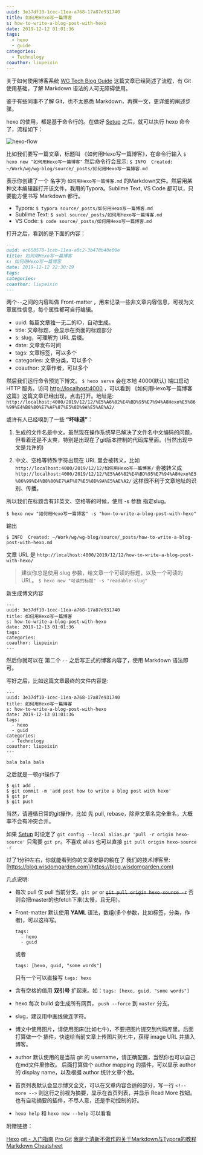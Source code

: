 ```yaml
---
uuid: 3e37df10-1cec-11ea-a768-17a87e931740
title: 如何用Hexo写一篇博客
s: how-to-write-a-blog-post-with-hexo
date: 2019-12-12 01:01:36
tags:
  - hexo
  - guide
categories:
  - Technology
coauthor: liupeixin
---
```


关于如何使用博客系统 [WG Tech Blog Guide](https://blog.wisdomgarden.com/2019/12/04/wg-blog-guide/) 这篇文章已经简述了流程，有 Git 使用基础，了解 Markdown 语法的人可无障碍使用。

鉴于有些同事不了解 Git，也不太熟悉 Markdown，再撰一文，更详细的阐述步骤。

hexo 的使用，都是基于命令行的。在做好 [Setup](https://blog.wisdomgarden.com/2019/12/04/wg-blog-guide/#setup) 之后，就可以执行 hexo 命令了，流程如下：
<!-- more -->
![hexo-flow](https://ohukd8pbq.qnssl.com/wg-blog/assets/hexo-flow.jpg)



比如我们要写一篇文章，标题叫 《如何用Hexo写一篇博客》，在命令行输入
`$ hexo new "如何用Hexo写一篇博客"`
然后命令行会显示:
`$ INFO  Created: ~/Work/wg/wg-blog/source/_posts/如何用Hexo写一篇博客.md`

表示你创建了一个 名字为 `如何用Hexo写一篇博客.md` 的Markdown文件。然后用某种文本编辑器打开该文件，我用的Typora。Sublime Text, VS Code 都可以，只要能方便书写 Markdown 都行。

- Typora: `$ typora source/_posts/如何用Hexo写一篇博客.md`
- Sublime Text: `$ subl source/_posts/如何用Hexo写一篇博客.md`
- VS Code: `$ code source/_posts/如何用Hexo写一篇博客.md`

打开之后，看到的是下面的内容：

```markdown
---
uuid: ec658570-1ceb-11ea-a8c2-3b478b40e00e
title: 如何用Hexo写一篇博客
s: 如何用Hexo写一篇博客
date: 2019-12-12 22:30:19
tags:
categories:
coauthor: liupeixin
---


```
两个`--`之间的内容叫做 Front-matter ，用来记录一些非文章内容信息，可视为文章属性信息，每个属性都可自行编辑。

- uuid: 每篇文章独一无二的ID，自动生成。
- title: 文章标题，会显示在页面的标题部分
- s: slug，可理解为 URL 后缀。
- date: 文章发布时间
- tags: 文章标签，可以多个
- categories: 文章分类，可以多个
- coauthor: 文章作者，可以多个

然后我们运行命令预览下博文。 `$ hexo serve` 会在本地 4000(默认) 端口启动 HTTP 服务。访问 [http://localhost:4000](http://localhost:4000) ，可以看到 《如何用Hexo写一篇博客 这篇》这篇文章已经出现，点击打开。地址是: `http://localhost:4000/2019/12/12/%E5%A6%82%E4%BD%95%E7%94%A8Hexo%E5%86%99%E4%B8%80%E7%AF%87%E5%8D%9A%E5%AE%A2/`



或许有人已经嗅到了一些 **“坏味道”**：

1. 生成的文件名是中文。虽然现在操作系统早已解决了文件名中文编码的问题，但看着还是不太爽，特别是出现在了git版本控制的代码库里面。(当然出现中文是允许的)

2. 中文、空格等特殊字符出现在 URL 里会被转义，比如
	`http://localhost:4000/2019/12/12/如何用Hexo写一篇博客/` 会被转义成 `http://localhost:4000/2019/12/12/%E5%A6%82%E4%BD%95%E7%94%A8Hexo%E5%86%99%E4%B8%80%E7%AF%87%E5%8D%9A%E5%AE%A2/` 这样很不利于文章地址的识别、传播。



所以我们在标题含有非英文、空格等的时候，使用 -s 参数 指定slug。

`$ hexo new "如何用Hexo写一篇博客" -s "how-to-write-a-blog-post-with-hexo"`

输出

`$ INFO  Created: ~/Work/wg/wg-blog/source/_posts/how-to-write-a-blog-post-with-hexo.md`

文章 URL 是 `http://localhost:4000/2019/12/12/how-to-write-a-blog-post-with-hexo/`



> 建议你总是使用 slug 参数，给文章一个可读的标题，以及一个可读的 URL。
> `$ hexo new "可读的标题" -s "readable-slug"`



新生成博文内容

```
---
uuid: 3e37df10-1cec-11ea-a768-17a87e931740
title: 如何用Hexo写一篇博客
s: how-to-write-a-blog-post-with-hexo
date: 2019-12-13 01:01:36
tags:
categories:
coauthor: liupeixin
---

```

然后你就可以在 第二个 `--` 之后写正式的博客内容了，使用 Markdown 语法即可。

写好之后，比如这篇文章最终的文件内容是:
```
---
uuid: 3e37df10-1cec-11ea-a768-17a87e931740
title: 如何用Hexo写一篇博客
s: how-to-write-a-blog-post-with-hexo
date: 2019-12-13 01:01:36
tags:
  - hexo
  - guid
categories:
  - Technology
coauthor: liupeixin
---

bala bala bala
```


之后就是一顿git操作了
```
$ git add .
$ git commit -m 'add post how to write a blog post with hexo'
$ git pr
$ git push
```

当然，请遵循日常的git操作，比如 先 pull, rebase，除非文章名完全重名，大概率不会有冲突合并。

如果 [Setup](https://blog.wisdomgarden.com/2019/12/04/wg-blog-guide/#setup) 时设定了 `git config --local alias.pr 'pull -r origin hexo-source'` 只需要 `git pr`。不喜欢 alias 也可以直接 `git pull origin hexo-source -r`

过了1分钟左右，你就能看到你的文章安静的躺在了 我们的技术博客里: [https://blog.wisdomgarden.com](https://blog.wisdomgarden.com)



几点说明:

- 每次 pull 仅 pull 当前分支。`git pr` or ~~`git pull origin hexo-source -r`~~ 否则会把master的也fetch下来(太慢，且无用)。
- Front-matter 默认使用 **YAML** 语法，数组(多个参数，比如标签，分类，作者)，可以这样写。
  ```
  tags:
    - hexo
    - guid
  ```
  或者
  ```
  tags: [hexo, guid, "some words"]
  ```
  只有一个可以直接写 `tags: hexo`

- 含有空格的值用 **双引号** 扩起来。如：`tags: [hexo, guid, "some words"]`

- hexo 每次 build 会生成所有网页， `push --force` 到 `master` 分支。

- slug，建议用中画线做连字符。

- 博文中使用图片，请使用图床(比如七牛)，不要把图片提交到代码库里。后面打算做一个 插件，快速给当前文章上传图片到七牛，获得 image URL 并插入博客。

- author 默认使用的是当前 git 的 username，请正确配置，当然你也可以自己在md文件里修改。 后面打算做个 author mapping 的插件，可以显示 author 的 display name，以及根据 author 统计文章个数。

- 首页列表默认会显示博文全文，可以在文章内容合适的部分，写一行 `<!-- more -->` 则这行之前视为摘要，显示在首页列表，并显示 Read More 按钮。也有自动摘要的插件，不尽人意，还是手动控制的好。

- `hexo help` 和 `hexo new --help` 可以看看



附赠链接：

[Hexo](https://hexo.io/)
[git - 入门指南](https://zhuanlan.zhihu.com/p/21193604)
[Pro Git](https://git-scm.com/book/zh/v2)
[我是个清新不做作的关于Markdown与Typora的教程](https://www.yuque.com/nju_nova/tips/ghaamc)
[Markdown Cheatsheet](https://github.com/adam-p/markdown-here/wiki/Markdown-Cheatsheet)
